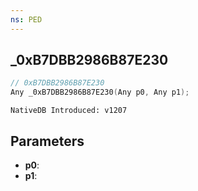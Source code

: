 ```yaml
---
ns: PED
---
```

## _0xB7DBB2986B87E230

```c
// 0xB7DBB2986B87E230
Any _0xB7DBB2986B87E230(Any p0, Any p1);
```

```
NativeDB Introduced: v1207
```

## Parameters
* **p0**:
* **p1**:
